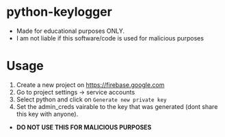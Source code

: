 # python-keylogger

- Made for educational purposes ONLY.
- I am not liable if this software/code is used for malicious purposes

# Usage
1. Create a new project on https://firebase.google.com
2. Go to project settings -> service accounts
3. Select python and click on `Generate new private key`
4. Set the admin_creds vairable to the key that was generated (dont share this key with anyone).
- **DO NOT USE THIS FOR MALICIOUS PURPOSES**
